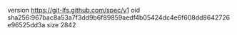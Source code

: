 version https://git-lfs.github.com/spec/v1
oid sha256:967bac8a53a7f3dd9b6f89859aedf4b05424dc4e6f608dd8642726e96525dd3a
size 2842
